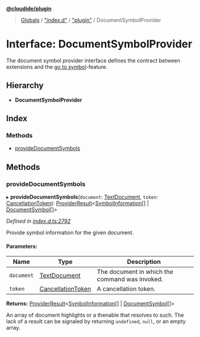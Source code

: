 **[@cloudide/plugin](../README.md)**

> [Globals](../README.md) / ["index.d"](../modules/_index_d_.md) / ["plugin"](../modules/_index_d_._plugin_.md) / DocumentSymbolProvider

# Interface: DocumentSymbolProvider

The document symbol provider interface defines the contract between extensions and
the [go to symbol](https://code.visualstudio.com/docs/editor/editingevolved#_go-to-symbol)-feature.

## Hierarchy

* **DocumentSymbolProvider**

## Index

### Methods

* [provideDocumentSymbols](_index_d_._plugin_.documentsymbolprovider.md#providedocumentsymbols)

## Methods

### provideDocumentSymbols

▸ **provideDocumentSymbols**(`document`: [TextDocument](_index_d_._plugin_.textdocument.md), `token`: [CancellationToken](_index_d_._plugin_.cancellationtoken.md)): [ProviderResult](../modules/_index_d_._plugin_.md#providerresult)\<[SymbolInformation](../classes/_index_d_._plugin_.symbolinformation.md)[] \| [DocumentSymbol](../classes/_index_d_._plugin_.documentsymbol.md)[]>

*Defined in [index.d.ts:2792](https://github.com/huaweicloud/cloudide-plugin-api/blob/1ab5ef8/index.d.ts#L2792)*

Provide symbol information for the given document.

#### Parameters:

Name | Type | Description |
------ | ------ | ------ |
`document` | [TextDocument](_index_d_._plugin_.textdocument.md) | The document in which the command was invoked. |
`token` | [CancellationToken](_index_d_._plugin_.cancellationtoken.md) | A cancellation token. |

**Returns:** [ProviderResult](../modules/_index_d_._plugin_.md#providerresult)\<[SymbolInformation](../classes/_index_d_._plugin_.symbolinformation.md)[] \| [DocumentSymbol](../classes/_index_d_._plugin_.documentsymbol.md)[]>

An array of document highlights or a thenable that resolves to such. The lack of a result can be
signaled by returning `undefined`, `null`, or an empty array.
